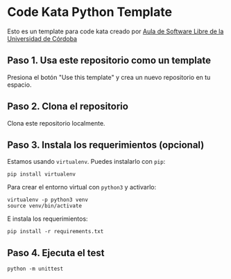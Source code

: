 # Code Kata Python Template

Esto es un template para code kata creado por [Aula de Software Libre de la Universidad de Córdoba](https://www.uco.es/aulasoftwarelibre/)

## Paso 1. Usa este repositorio como un template

Presiona el botón "Use this template" y crea un nuevo repositorio en tu espacio.

## Paso 2. Clona el repositorio

Clona este repositorio localmente.

## Paso 3. Instala los requerimientos (opcional)

Estamos usando `virtualenv`. Puedes instalarlo con `pip`:

`pip install virtualenv`

Para crear el entorno virtual con `python3` y activarlo:

```
virtualenv -p python3 venv
source venv/bin/activate
```

E instala los requerimientos:

`pip install -r requirements.txt`

## Paso 4. Ejecuta el test

`python -m unittest`
